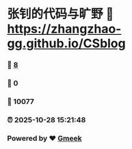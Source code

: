 # 张钊的代码与旷野 :link: https://zhangzhao-gg.github.io/CSblog 
### :page_facing_up: [8](https://zhangzhao-gg.github.io/CSblog/tag.html) 
### :speech_balloon: 0 
### :hibiscus: 10077 
### :alarm_clock: 2025-10-28 15:21:48 
### Powered by :heart: [Gmeek](https://github.com/Meekdai/Gmeek)
